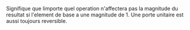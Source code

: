 Signifique que limporte quel operation n'affectera pas la magnitude du resultat si l'element de base a une magnitude de 1.
Une porte unitaire est aussi toujours reversible.